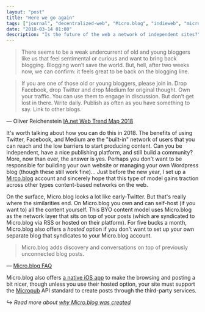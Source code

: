 ```yaml
---
layout: "post"
title: "Here we go again"
tags: ["journal", "decentralized-web", "Micro.blog", "indieweb", "micropub"]
date: "2018-03-14 01:00"
description: "Is the future of the web a network of independent sites?"
---
```


> There seems to be a weak undercurrent of old and young bloggers like us that feel sentimental or curious and want to bring back blogging. Blogging won’t save the world. But, hell, after two weeks now, we can confirm: it feels great to be back on the blogging line.

> If you are one of those old or young bloggers, please join in. Drop Facebook, drop Twitter and drop Medium for original thought. Own your traffic. You can use them to engage in discussion. But don’t get lost in there. Write daily. Publish as often as you have something to say. Link to other blogs.

— Oliver Reichenstein [IA.net Web Trend Map 2018](https://ia.net/topics/web-trend-map-2018/)

It's worth talking about how you can do this in 2018. The benefits of using Twitter, Facebook, and Medium are the "built-in" network of users that you can reach and the low barriers to start producing content. Can you be independent, have a nice publishing platform, and still build a community? More, now than ever, the answer is yes. Perhaps you don't want to be responsible for building your own website or managing your own Wordpress blog (though these still work fine)... Just before the new year, I set up a [Mirco.blog](https://micro.blog) account and sincerely hope that this type of model gains traction across other types content-based networks on the web.

On the surface, Micro.blog looks a lot like early-Twitter. But that's really where the similarities end. On Micro.blog you own and can self-host (if you want to) all the content yourself. This BYO content model uses Micro.blog as the network layer that sits on top of your posts (which are syndicated to Micro.blog via RSS or hosted on their platform). For five bucks a month, Micro.blog also offers a _hosted_ option if you don't want to set up your own separate blog that syndicates to your Micro.blog account.

> Micro.blog adds discovery and conversations on top of previously unconnected blog posts.

— [Micro.blog FAQ](http://help.micro.blog/faq/)

Micro.blog also offers [a native iOS app](https://itunes.apple.com/us/app/micro-blog/id1253201335?ls=1&mt=8) to make the browsing and posting a bit nicer, though unless you use their hosted option, your site must support the [Micropub](http://micropub.net) API standard to create posts through the third-party services.

↪︎ _Read more about [why Micro.blog was created](http://help.micro.blog/2015/why-i-created-this/)_
